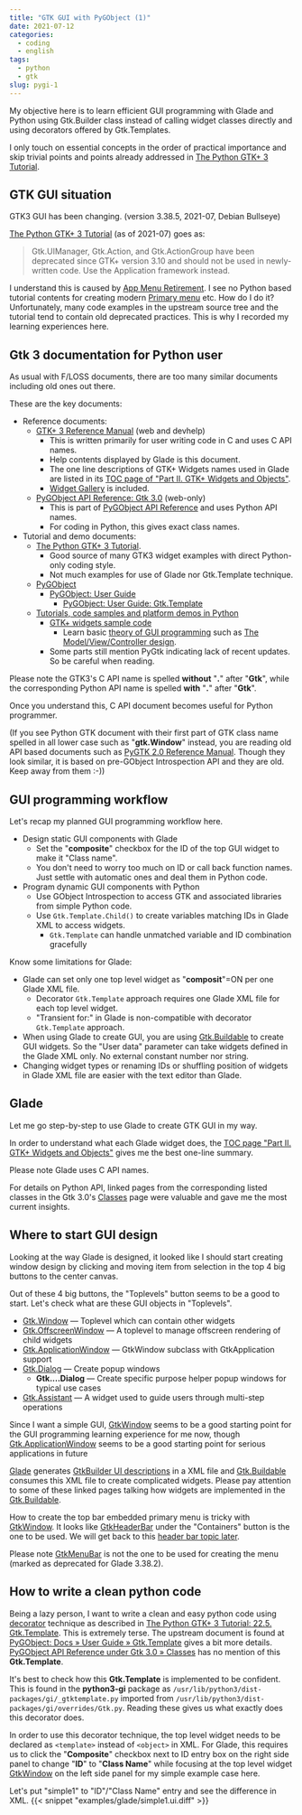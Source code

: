 ```yaml
---
title: "GTK GUI with PyGObject (1)"
date: 2021-07-12
categories:
  - coding
  - english
tags:
  - python
  - gtk
slug: pygi-1
---
```


My objective here is to learn efficient GUI programming with Glade
and Python using Gtk.Builder class instead of calling widget classes directly
and using decorators offered by Gtk.Templates.

I only touch on essential concepts in the order of practical importance and
skip trivial points and points already addressed in
[The Python GTK+ 3 Tutorial](https://python-gtk-3-tutorial.readthedocs.io/en/latest/).

## GTK GUI situation

GTK3 GUI has been changing.  (version 3.38.5, 2021-07, Debian Bullseye)

[The Python GTK+ 3 Tutorial](https://python-gtk-3-tutorial.readthedocs.io/en/latest/menus.html)
(as of 2021-07) goes as:

> Gtk.UIManager, Gtk.Action, and Gtk.ActionGroup have been deprecated since
> GTK+ version 3.10 and should not be used in newly-written code. Use the
> Application framework instead.

I understand this is caused by
[App Menu Retirement](https://gitlab.gnome.org/GNOME/Initiatives/-/wikis/App-Menu-Retirement).
I see no Python based tutorial contents for creating modern
[Primary menu](https://developer.gnome.org/hig/stable/primary-menus.html.en)
etc.  How do I do it?  Unfortunately, many code examples in the upstream source
tree and the tutorial tend to contain old deprecated practices.  This is why I
recorded my learning experiences here.

## Gtk 3 documentation for Python user

As usual with F/LOSS documents, there are too many similar documents including
old ones out there.

These are the key documents:

* Reference documents:
    * [GTK+ 3 Reference Manual](https://developer.gnome.org/gtk3/stable/)
      (web and devhelp)
        * This is written primarily for user writing code in C and uses C API
          names.
        * Help contents displayed by Glade is this document.
        * The one line descriptions of GTK+ Widgets names used in Glade are listed
          in its [TOC page of "Part II. GTK+ Widgets and Objects"](https://developer.gnome.org/gtk3/stable/gtkobjects.html).
        * [Widget Gallery](https://developer.gnome.org/gtk3/stable/ch03.html) is
          included.
    * [PyGObject API Reference: Gtk 3.0](https://lazka.github.io/pgi-docs/#Gtk-3.0)
      (web-only)
        * This is part of [PyGObject API Reference](https://lazka.github.io/pgi-docs/)
          and uses Python API names.
        * For coding in Python, this gives exact class names.
* Tutorial and demo documents:
    * [The Python GTK+ 3 Tutorial](https://python-gtk-3-tutorial.readthedocs.io/en/latest/).
        * Good source of many GTK3 widget examples with direct Python-only
          coding style.
        * Not much examples for use of Glade nor Gtk.Template technique.
    * [PyGObject](https://pygobject.readthedocs.io/en/latest/)
        * [PyGObject: User Guide](https://pygobject.readthedocs.io/en/latest/guide/)
            * [PyGObject: User Guide: Gtk.Template](https://pygobject.readthedocs.io/en/latest/guide/gtk_template.html)
    * [Tutorials, code samples and platform demos in Python](https://developer.gnome.org/gnome-devel-demos/stable/py.html.en)
        * [GTK+ widgets sample code](https://developer.gnome.org/gnome-devel-demos/stable/beginner.py.html.en)
            * Learn basic [theory of GUI programming](https://developer.gnome.org/gnome-devel-demos/stable/beginner.py.html.en#theory)
              such as
              [The Model/View/Controller design](https://developer.gnome.org/gnome-devel-demos/stable/model-view-controller.py.html.en).
        * Some parts still mention PyGtk indicating lack of recent updates.  So
          be careful when reading.

Please note the GTK3's C API name is spelled __without__ "__.__" after
"__Gtk__", while the corresponding Python API name is spelled __with__ "__.__"
after "__Gtk__".

Once you understand this, C API document becomes useful for Python programmer.

(If you see Python GTK document with their first part of GTK class name
spelled in all lower case such as "__gtk.Window__" instead, you are reading old
API based documents such as
[PyGTK 2.0 Reference Manual](https://developer.gnome.org/pygtk/stable/).
Though they look similar, it is based on pre-GObject Introspection API and
they are old.  Keep away from them :-))

## GUI programming workflow

Let's recap my planned GUI programming workflow here.

* Design static GUI components with Glade
    * Set the "__composite__" checkbox for the ID of the top GUI widget to make it
      "Class name".
    * You don't need to worry too much on ID or call back function names.  Just
      settle with automatic ones and deal them in Python code.
* Program dynamic GUI components with Python
    * Use GObject Introspection to access GTK and associated libraries from
      simple Python code.
    * Use `Gtk.Template.Child()` to create variables matching IDs in Glade XML to access widgets.
      * `Gtk.Template` can handle unmatched variable and ID combination
        gracefully

Know some limitations for Glade:
* Glade can set only one top level widget as "__composit__"=ON per one Glade XML
  file.
  * Decorator `Gtk.Template` approach requires one Glade XML file for each top level widget.
  * "Transient for:" in Glade is non-compatible with decorator `Gtk.Template` approach.
* When using Glade to create GUI, you are using
  [Gtk.Buildable](https://lazka.github.io/pgi-docs/#Gtk-3.0/classes/Buildable.html#Gtk.Buildable)
  to create GUI widgets.  So the "User data" parameter can take widgets defined in the Glade XML only.
  No external constant number nor string.
* Changing widget types or renaming IDs or shuffling position of widgets in Glade XML file are easier with the text editor than Glade.

<!--

Python Gtk.Template usage: (looks interesting)
   url = https://github.com/sharkwouter/minigalaxy.git

Gtk C template code: (Never used much)
   https://gitlab.com/sadiq/my-gtemplate.git
-->

## Glade

Let me go step-by-step to use Glade to create GTK GUI in my way.

In order to understand what each Glade widget does, the
[TOC page "Part II. GTK+ Widgets and Objects"](https://developer.gnome.org/gtk3/stable/gtkobjects.html)
gives me the best one-line summary.

Please note Glade uses C API names.

For details on Python API, linked pages from the corresponding listed classes
in the Gtk 3.0's
[Classes](https://lazka.github.io/pgi-docs/Gtk-3.0/classes.html) page were
valuable and gave me the most current insights.

## Where to start GUI design

Looking at the way Glade is designed, it looked like I should start creating
window design by clicking and moving item from selection in the top 4 big
buttons to the center canvas.

Out of these 4 big buttons, the "Toplevels" button seems to be a good to start.
Let's check what are these GUI objects in "Toplevels".

* [Gtk.Window](https://lazka.github.io/pgi-docs/#Gtk-3.0/classes/Window.html#class-details) — Toplevel which can contain other widgets
* [Gtk.OffscreenWindow](https://lazka.github.io/pgi-docs/#Gtk-3.0/classes/OffscreenWindow.html#class-details) — A toplevel to manage offscreen rendering of child widgets
* [Gtk.ApplicationWindow](https://lazka.github.io/pgi-docs/#Gtk-3.0/classes/ApplicationWindow.html#class-details) — GtkWindow subclass with GtkApplication support
* [Gtk.Dialog](https://lazka.github.io/pgi-docs/#Gtk-3.0/classes/Dialog.html#class-details) — Create popup windows
  * __Gtk....Dialog__  — Create specific purpose helper popup windows for typical use cases
* [Gtk.Assistant](https://lazka.github.io/pgi-docs/#Gtk-3.0/classes/Assistant.html#class-details) — A widget used to guide users through multi-step operations 

Since I want a simple GUI,
[GtkWindow](https://lazka.github.io/pgi-docs/Gtk-3.0/classes/Window.html)
seems to be a good starting point for the GUI programming learning experience for me now, though
[Gtk.ApplicationWindow](https://lazka.github.io/pgi-docs/#Gtk-3.0/classes/ApplicationWindow.html#class-details)
seems to be a good starting point for serious applications in future

[Glade](https://en.wikipedia.org/wiki/Glade_Interface_Designer)
generates
[GtkBuilder UI descriptions](https://developer.gnome.org/gtk3/stable/GtkBuilder.html#BUILDER-UI)
in a XML file and
[Gtk.Buildable](https://lazka.github.io/pgi-docs/#Gtk-3.0/classes/Buildable.html#gtk-buildable-vfuncs)
consumes this XML file to create complicated widgets.
Please pay attention to some of these linked pages talking how widgets are implemented in the
[Gtk.Buildable](https://lazka.github.io/pgi-docs/#Gtk-3.0/classes/Buildable.html#gtk-buildable-vfuncs).

How to create the top bar embedded primary menu is tricky with
[GtkWindow](https://lazka.github.io/pgi-docs/Gtk-3.0/classes/Window.html).
It looks like
[GtkHeaderBar](https://lazka.github.io/pgi-docs/Gtk-3.0/classes/HeaderBar.html)
under the "Containers" button is the one to be used. We will get back to this
[header bar topic later](/en/2021/07/17/pygi-3/).

Please note
[GtkMenuBar](https://lazka.github.io/pgi-docs/Gtk-3.0/classes/MenuBar.html)
is not the one to be used for creating the menu (marked as deprecated for Glade
3.38.2).

## How to write a clean python code

Being a lazy person, I want to write a clean and easy python code using
[decorator](https://www.python.org/dev/peps/pep-0318/) technique as described
in
[The Python GTK+ 3 Tutorial: 22.5.  Gtk.Template](https://python-gtk-3-tutorial.readthedocs.io/en/latest/builder.html#gtk-template).
This is extremely terse.  The upstream document is found at
[PyGObject: Docs » User Guide » Gtk.Template](https://pygobject.readthedocs.io/en/latest/guide/gtk_template.html)
gives a bit more details.
[PyGObject API Reference under Gtk 3.0 » Classes](https://lazka.github.io/pgi-docs/Gtk-3.0/classes.html)
has no mention of this __Gtk.Template__.

It's best to check how this __Gtk.Template__ is implemented to be confident.
This is found in the __python3-gi__ package as
`/usr/lib/python3/dist-packages/gi/_gtktemplate.py` imported from
`/usr/lib/python3/dist-packages/gi/overrides/Gtk.py`.  Reading these gives us
what exactly does this decorator does.

In order to use this decorator technique, the top level widget needs to be
declared as `<template>` instead of `<object>` in XML.  For Glade, this
requires us to click the "__Composite__" checkbox next to ID entry box on the
right side panel to change "__ID__" to "__Class Name__" while focusing at the
top level widget
[GtkWindow](https://lazka.github.io/pgi-docs/Gtk-3.0/classes/Window.html) on
the left side panel for my simple example case here.

Let's put "simple1" to "ID"/"Class Name" entry and see the difference in
XML.
{{< snippet "examples/glade/simple1.ui.diff" >}}


<!-- vim: set sw=2 sts=2 ai si et tw=79 ft=markdown: -->
